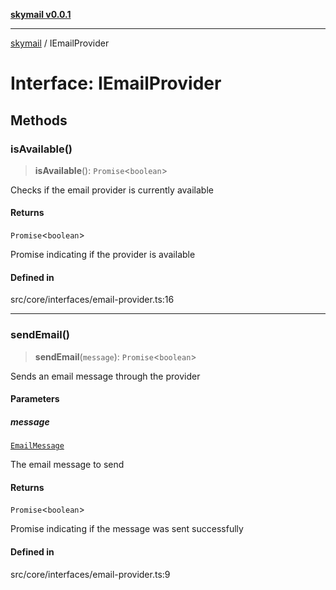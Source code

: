 [**skymail v0.0.1**](../README.md)

***

[skymail](../globals.md) / IEmailProvider

# Interface: IEmailProvider

## Methods

### isAvailable()

> **isAvailable**(): `Promise`\<`boolean`\>

Checks if the email provider is currently available

#### Returns

`Promise`\<`boolean`\>

Promise<boolean> indicating if the provider is available

#### Defined in

src/core/interfaces/email-provider.ts:16

***

### sendEmail()

> **sendEmail**(`message`): `Promise`\<`boolean`\>

Sends an email message through the provider

#### Parameters

##### message

[`EmailMessage`](../type-aliases/EmailMessage.md)

The email message to send

#### Returns

`Promise`\<`boolean`\>

Promise<boolean> indicating if the message was sent successfully

#### Defined in

src/core/interfaces/email-provider.ts:9
